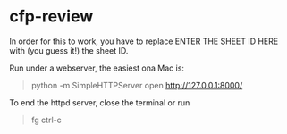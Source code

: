 cfp-review
==========

In order for this to work, you have to replace ENTER THE SHEET ID HERE with (you guess it!) the sheet ID.

Run under a webserver, the easiest ona  Mac is:

> python -m SimpleHTTPServer
> open http://127.0.0.1:8000/

To end the httpd server, close the terminal or run

> fg
> ctrl-c

